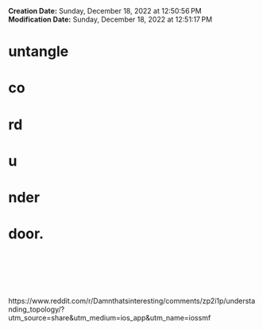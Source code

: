 <div><b>Creation Date:</b> Sunday, December 18, 2022 at 12:50:56 PM<br></div>
<div><b>Modification Date:</b> Sunday, December 18, 2022 at 12:51:17 PM<br></div>
<div><h1>untangle</h1><h1> </h1><h1>co</h1><h1>rd </h1><h1>u</h1><h1>nder </h1><h1>door. </h1><h1><br></h1></div>
<div><br></div>
<div>https://www.reddit.com/r/Damnthatsinteresting/comments/zp2i1p/understanding_topology/?utm_source=share&amputm_medium=ios_app&amputm_name=iossmf</div>

